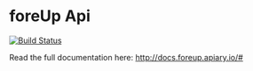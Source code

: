 # foreUp Api

[![Build Status](https://travis-ci.org/brendonbeebe/foreupapi.svg?branch=master)](https://travis-ci.org/brendonbeebe/foreupapi)

Read the full documentation here: http://docs.foreup.apiary.io/#
